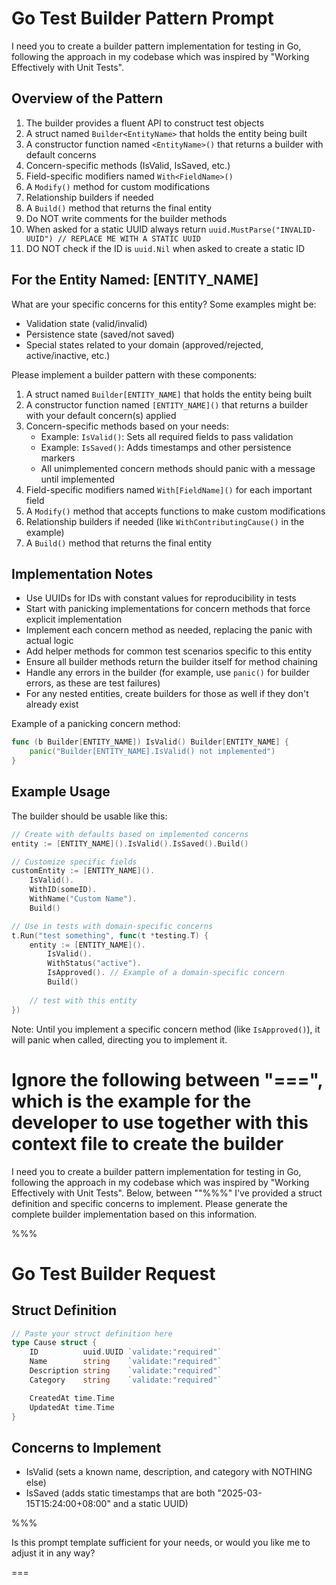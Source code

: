 # Go Test Builder Pattern Prompt

I need you to create a builder pattern implementation for testing in Go, following the approach in my codebase which was inspired by "Working Effectively with Unit Tests".

## Overview of the Pattern

1. The builder provides a fluent API to construct test objects
2. A struct named `Builder<EntityName>` that holds the entity being built
3. A constructor function named `<EntityName>()` that returns a builder with default concerns
4. Concern-specific methods (IsValid, IsSaved, etc.)
5. Field-specific modifiers named `With<FieldName>()`
6. A `Modify()` method for custom modifications
7. Relationship builders if needed
8. A `Build()` method that returns the final entity
9. Do NOT write comments for the builder methods
10. When asked for a static UUID always return `uuid.MustParse("INVALID-UUID") // REPLACE ME WITH A STATIC UUID`
11. DO NOT check if the ID is `uuid.Nil` when asked to create a static ID


## For the Entity Named: [ENTITY_NAME]

What are your specific concerns for this entity? Some examples might be:
- Validation state (valid/invalid)
- Persistence state (saved/not saved)
- Special states related to your domain (approved/rejected, active/inactive, etc.)

Please implement a builder pattern with these components:

1. A struct named `Builder[ENTITY_NAME]` that holds the entity being built
2. A constructor function named `[ENTITY_NAME]()` that returns a builder with your default concern(s) applied
3. Concern-specific methods based on your needs:
    - Example: `IsValid()`: Sets all required fields to pass validation
    - Example: `IsSaved()`: Adds timestamps and other persistence markers
    - All unimplemented concern methods should panic with a message until implemented
4. Field-specific modifiers named `With[FieldName]()` for each important field
5. A `Modify()` method that accepts functions to make custom modifications
6. Relationship builders if needed (like `WithContributingCause()` in the example)
7. A `Build()` method that returns the final entity

## Implementation Notes

- Use UUIDs for IDs with constant values for reproducibility in tests
- Start with panicking implementations for concern methods that force explicit implementation
- Implement each concern method as needed, replacing the panic with actual logic
- Add helper methods for common test scenarios specific to this entity
- Ensure all builder methods return the builder itself for method chaining
- Handle any errors in the builder (for example, use `panic()` for builder errors, as these are test failures)
- For any nested entities, create builders for those as well if they don't already exist

Example of a panicking concern method:
```go
func (b Builder[ENTITY_NAME]) IsValid() Builder[ENTITY_NAME] {
    panic("Builder[ENTITY_NAME].IsValid() not implemented")
}
```

## Example Usage

The builder should be usable like this:

```go
// Create with defaults based on implemented concerns
entity := [ENTITY_NAME]().IsValid().IsSaved().Build()

// Customize specific fields
customEntity := [ENTITY_NAME]().
    IsValid().
    WithID(someID).
    WithName("Custom Name").
    Build()

// Use in tests with domain-specific concerns
t.Run("test something", func(t *testing.T) {
    entity := [ENTITY_NAME]().
        IsValid().
        WithStatus("active").
        IsApproved(). // Example of a domain-specific concern
        Build()
    
    // test with this entity
})
```

Note: Until you implement a specific concern method (like `IsApproved()`), it will panic when called, directing you to implement it.

Ignore the following between "===", which is the example for the developer to use together with this context file to create the builder
===

I need you to create a builder pattern implementation for testing in Go, following the approach in my codebase which was inspired by "Working Effectively with Unit Tests".
Below, between ""%%%" I've provided a struct definition and specific concerns to implement. Please generate the complete builder implementation based on this information.

%%%
# Go Test Builder Request

## Struct Definition

```go
// Paste your struct definition here
type Cause struct {
	ID          uuid.UUID `validate:"required"`
	Name        string    `validate:"required"`
	Description string    `validate:"required"`
	Category    string    `validate:"required"`

	CreatedAt time.Time
	UpdatedAt time.Time
}
```

## Concerns to Implement

- IsValid (sets a known name, description, and category with NOTHING else)
- IsSaved (adds static timestamps that are both "2025-03-15T15:24:00+08:00" and a static UUID)

%%%

Is this prompt template sufficient for your needs, or would you like me to adjust it in any way?

===
